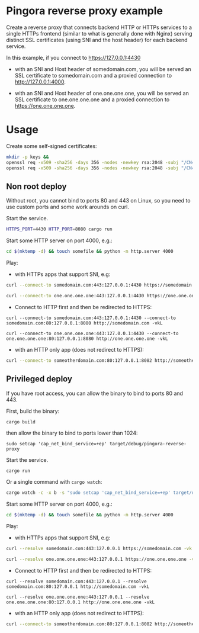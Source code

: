 # Pingora reverse proxy example

Create a reverse proxy that connects backend HTTP or HTTPs services to a single HTTPs frontend (similar to what is generally done with Nginx) serving distinct SSL certificates (using SNI and the host header) for each backend service.

In this example, if you connect to <https://127.0.0.1:4430>

* with an SNI and Host header of somedomain.com, you will be served an SSL certificate to somedomain.com and a proxied connection to <http://127.0.0.1:4000>.

* with an SNI and Host header of one.one.one.one, you will be served an SSL certificate to one.one.one.one and a proxied connection to <https://one.one.one.one>.

# Usage

Create some self-signed certificates:

```bash
mkdir -p keys &&
openssl req -x509 -sha256 -days 356 -nodes -newkey rsa:2048 -subj "/CN=somedomain.com/C=UK/L=London" -keyout keys/some_domain_key.pem -out keys/some_domain_cert.crt &&
openssl req -x509 -sha256 -days 356 -nodes -newkey rsa:2048 -subj "/CN=one.one.one.one/C=UK/L=London" -keyout keys/one_key.pem -out keys/one_cert.crt
```

## Non root deploy

Without root, you cannot bind to ports 80 and 443 on Linux, so you need to use custom ports and some work arounds on curl.

Start the service.

```bash
HTTPS_PORT=4430 HTTP_PORT=8080 cargo run
```

Start some HTTP server on port 4000, e.g.:

```bash
cd $(mktemp -d) && touch somefile && python -m http.server 4000
```

Play:

* with HTTPs apps that support SNI, e.g:

```bash
curl --connect-to somedomain.com:443:127.0.0.1:4430 https://somedomain.com -vk
```

```bash
curl --connect-to one.one.one.one:443:127.0.0.1:4430 https://one.one.one.one -vk
```

* Connect to HTTP first and then be redirected to HTTPS:

```
curl --connect-to somedomain.com:443:127.0.0.1:4430 --connect-to somedomain.com:80:127.0.0.1:8080 http://somedomain.com -vkL
```

```
curl --connect-to one.one.one.one:443:127.0.0.1:4430 --connect-to one.one.one.one:80:127.0.0.1:8080 http://one.one.one.one -vkL
```

* with an HTTP only app (does not redirect to HTTPS):

```bash
curl --connect-to someotherdomain.com:80:127.0.0.1:8082 http://someotherdomain.com -vk
```

## Privileged deploy

If you have root access, you can allow the binary to bind to ports 80 and 443.

First, build the binary:

```cargo build```

then allow the binary to bind to ports lower than 1024:

```
sudo setcap 'cap_net_bind_service=+ep' target/debug/pingora-reverse-proxy
```

Start the service.

```bash
cargo run
```

Or a single command with `cargo watch`:

```bash
cargo watch -c -x b -s "sudo setcap 'cap_net_bind_service=+ep' target/debug/pingora-reverse-proxy && cargo run"
```

Start some HTTP server on port 4000, e.g.:

```bash
cd $(mktemp -d) && touch somefile && python -m http.server 4000
```

Play:

* with HTTPs apps that support SNI, e.g:

```bash
curl --resolve somedomain.com:443:127.0.0.1 https://somedomain.com -vk
```

```bash
curl --resolve one.one.one.one:443:127.0.0.1 https://one.one.one.one -vk
```

* Connect to HTTP first and then be redirected to HTTPS:

```
curl --resolve somedomain.com:443:127.0.0.1 --resolve somedomain.com:80:127.0.0.1 http://somedomain.com -vkL
```

```
curl --resolve one.one.one.one:443:127.0.0.1 --resolve one.one.one.one:80:127.0.0.1 http://one.one.one.one -vkL
```

* with an HTTP only app (does not redirect to HTTPS):

```bash
curl --connect-to someotherdomain.com:80:127.0.0.1:8082 http://someotherdomain.com -vk
```
